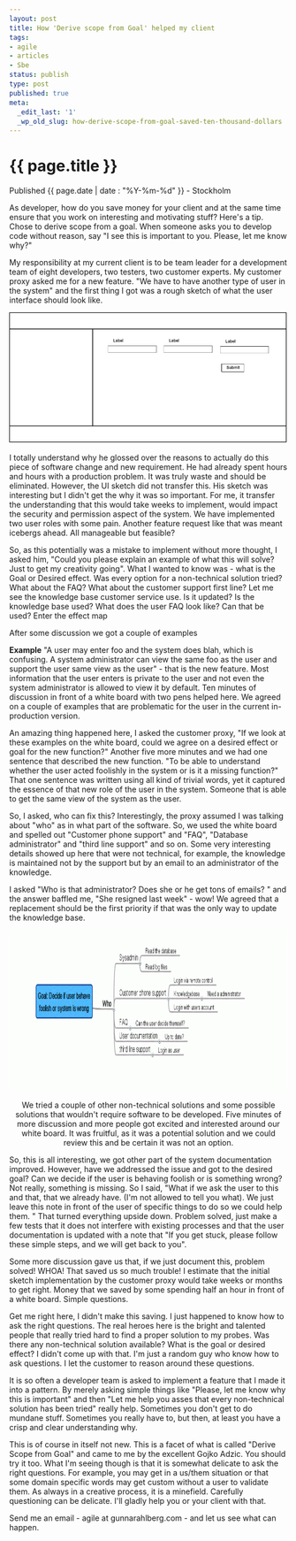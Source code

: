```yaml
---
layout: post
title: How 'Derive scope from Goal' helped my client
tags:
- agile
- articles
- Sbe
status: publish
type: post
published: true
meta:
  _edit_last: '1'
  _wp_old_slug: how-derive-scope-from-goal-saved-ten-thousand-dollars
---
```


{{ page.title }}
================

<p class="meta">Published {{ page.date | date : "%Y-%m-%d" }}</span> - Stockholm</p>

As developer, how do you save money for your client and at the same time ensure that you work on interesting and motivating stuff? Here's a tip. Chose to derive scope from a goal. When someone asks you to develop code without reason, say "I see this is important to you. Please, let me know why?"

My responsibility at my current client is to be team leader for a development team of eight developers, two testers, two customer experts. My customer proxy asked me for a new feature. "We have to have another type of user in the system" and the first thing I got was a rough sketch of what the user interface should look like.

<img src="/images/uploads/2011/06/simple_Page_1.png" alt="The sketchup" />

I totally understand why he glossed over the reasons to actually do this piece of software change and new requirement. He had already spent hours and hours with a production problem. It was truly waste and should be eliminated. However, the UI sketch did not transfer this. His sketch was interesting but I didn't get the why it was so important. For me, it transfer the understanding that this would take weeks to implement, would impact the security and permission aspect of the system. We have implemented two user roles with some pain. Another feature request like that was meant icebergs ahead. All manageable but feasible?

So, as this potentially was a mistake to implement without more thought, I asked him, "Could you please explain an example of what this will solve? Just to get my creativity going". What I wanted to know was - what is the Goal or Desired effect. Was every option for a non-technical solution tried? What about the FAQ? What about the customer support first line? Let me see the knowledge base customer service use. Is it updated? Is the knowledge base used? What does the user FAQ look like? Can that be used? Enter the effect map

After some discussion we got a couple of examples

<strong>Example</strong>
"A user may enter foo and the system does blah, which is confusing. A system administrator can view the same foo as the user and support the user same view as the user" - that is the new feature. Most information that the user enters is private to the user and not even the system administrator is allowed to view it by default. Ten minutes of discussion in front of a white board with two pens helped here. We agreed on a couple of examples that are problematic for the user in the current in-production version.

An amazing thing happened here, I asked the customer proxy, "If we look at these examples on the white board, could we agree on a desired effect or goal for the new function?" Another five more minutes and we had one sentence that described the new function. "To be able to understand whether the user acted foolishly in the system or is it a missing function?" That one sentence was written using all kind of trivial words, yet it captured the essence of that new role of the user in the system. Someone that is able to get the same view of the system as the user.

So, I asked, who can fix this? Interestingly, the proxy assumed I was talking about "who" as in what part of the software. So, we used the white board and spelled out "Customer phone support" and "FAQ", "Database administrator" and "third line support" and so on. Some very interesting details showed up here that were not technical, for example, the knowledge is maintained not by the support but by an email to an administrator of the knowledge.

I asked "Who is that administrator? Does she or he get tons of emails? "
and the answer baffled me, "She resigned last week" - wow! We agreed that a replacement should be the first priority if that was the only way to update the knowledge base.
<p style="text-align: center;"><a href="/images/uploads/2011/06/Goal-_Decide_if_user_behave_foolish_or_system_is_wr.gif"><img class="aligncenter size-large wp-image-73" title="Goal-_Decide_if_user_behave_foolish_or_system_is_wr" src="/images/uploads/2011/06/Goal-_Decide_if_user_behave_foolish_or_system_is_wr-1024x291.gif" alt="Effect map" width="1024" height="291" /></a></p>
<p style="text-align: center;">We tried a couple of other non-technical solutions and some possible solutions that wouldn't require software to be developed. Five minutes of more discussion and more people got excited and interested around our white board. It was fruitful, as it was a potential solution and we could review this and be certain it was not an option.</p>
So, this is all interesting, we got other part of the system documentation improved. However, have we addressed the issue and got to the desired goal? Can we decide if the user is behaving foolish or is something wrong? Not really, something is missing. So I said, "What if we ask the user to this and that, that we already have. (I'm not allowed to tell you what). We just leave this note in front of the user of specific things to do so we could help them. " That turned everything upside down. Problem solved, just make a few tests that it does not interfere with existing processes and that the user documentation is updated with a note that "If you get stuck, please follow these simple steps, and we will get back to you".

Some more discussion gave us that, if we just document this, problem solved! WHOA! That saved us so much trouble! I estimate that the initial sketch implementation by the customer proxy would take weeks or months to get right. Money that we saved by some spending half an hour in front of a white board. Simple questions.

Get me right here, I didn't make this saving. I just happened to know how to ask the right questions. The real heroes here is the bright and talented people that really tried hard to find a proper solution to my probes. Was there any non-technical solution available? What is the goal or desired effect? I didn't come up with that. I'm just a random guy who know how to ask questions. I let the customer to reason around these questions.

It is so often a developer team is asked to implement a feature that I made it into a pattern. By merely asking simple things like "Please, let me know why this is important" and then "Let me help you asses that every non-technical solution has been tried" really help. Sometimes you don't get to do mundane stuff. Sometimes you really have to, but then, at least you have a crisp and clear understanding why.

This is of course in itself not new. This is a facet of what is called "Derive Scope from Goal" and came to me by the excellent Gojko Adzic. You should try it too. What I'm seeing though is that it is somewhat delicate to ask the right questions. For example, you may get in a us/them situation or that some domain specific words may get custom without a user to validate them. As always in a creative process, it is a minefield. Carefully questioning can be delicate. I'll gladly help you or your client with that.

Send me an email - agile at gunnarahlberg.com - and let us see what can happen.
